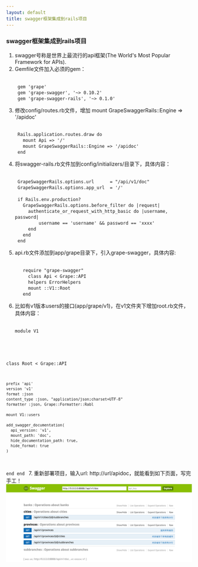 ```yaml
---
layout: default
title: swagger框架集成到rails项目
---
```


### swagger框架集成到rails项目
1. swagger号称是世界上最流行的api框架(The World's Most Popular Framework for APIs).
2. Gemfile文件加入必须的gem：
   <pre><code>
    gem 'grape'
   	gem 'grape-swagger', '~> 0.10.2'
	gem 'grape-swagger-rails', '~> 0.1.0'
   </code></pre>
3. 修改config/routes.rb文件，增加 mount GrapeSwaggerRails::Engine => '/apidoc'
   <pre><code>  
	Rails.application.routes.draw do
	  mount Api => '/'
	  mount GrapeSwaggerRails::Engine => '/apidoc'
	end
   </code></pre> 
4. 将swagger-rails.rb文件加到config/initializers/目录下，具体内容：
   <pre><code>
   	GrapeSwaggerRails.options.url      = "/api/v1/doc"
    GrapeSwaggerRails.options.app_url  = '/'

	if Rails.env.production?
	  GrapeSwaggerRails.options.before_filter do |request|
    	authenticate_or_request_with_http_basic do |username, password|
     	 	username == 'username' && password == 'xxxx'
      	end
  	  end
    end
   </code></pre>
5. api.rb文件添加到app/grape目录下，引入grape-swagger，具体内容:
   <pre><code>
   	  require "grape-swagger"
        class Api < Grape::API
        helpers ErrorHelpers
        mount ::V1::Root
      end
   </code></pre>
6. 比如有v1版本users的接口(app/grape/v1)，在v1文件夹下增加root.rb文件，具体内容：
   <pre><code>
   module V1
  class Root < Grape::API

    prefix 'api'
    version 'v1'
    format :json
    content_type :json, "application/json;charset=UTF-8"
    formatter :json, Grape::Formatter::Rabl

    mount V1::users

    add_swagger_documentation(
      api_version: 'v1',
      mount_path: 'doc',
      hide_documentation_path: true,
      hide_format: true
    )
  end
end
   </code></pre>
7. 重新部署项目，输入url: http://url/apidoc，就能看到如下页面，写完手工！
   <br>
   ![img](../images/swagger.png)